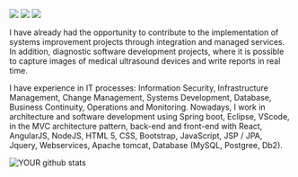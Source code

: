 [<img src="https://img.shields.io/badge/linkedin-%230077B5.svg?&style=for-the-badge&logo=linkedin&logoColor=white" />](https://www.linkedin.com/in/marciobarcellos/)
[<img src = "https://img.shields.io/badge/instagram-%23E4405F.svg?&style=for-the-badge&logo=instagram&logoColor=white">](https://www.instagram.com/marcioambassador.ef)
[<img src = "https://img.shields.io/badge/facebook-%231877F2.svg?&style=for-the-badge&logo=facebook&logoColor=white">](https://www.facebook.com/marcio.barcellos2021)

I have already had the opportunity to contribute to the implementation of systems improvement projects through integration and managed services. In addition, diagnostic software development projects, where it is possible to capture images of medical ultrasound devices and write reports in real time.

I have experience in IT processes: Information Security, Infrastructure Management, Change Management, Systems Development, Database, Business Continuity, Operations and Monitoring. Nowadays, I work in architecture and software development using Spring boot, Eclipse, VScode, in the MVC architecture pattern, back-end and front-end with React, AngularJS, NodeJS, HTML 5, CSS, Bootstrap, JavaScript, JSP / JPA, Jquery, Webservices, Apache tomcat, Database (MySQL, Postgree, Db2).

![YOUR github stats](https://github-readme-stats.vercel.app/api?username=marciorbarcellos)
